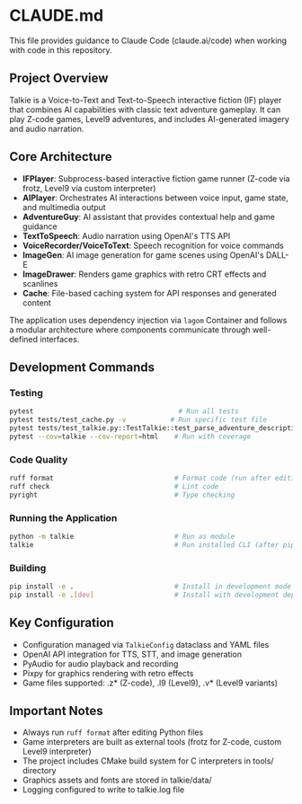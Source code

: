 # CLAUDE.md

This file provides guidance to Claude Code (claude.ai/code) when working with code in this repository.

## Project Overview

Talkie is a Voice-to-Text and Text-to-Speech interactive fiction (IF) player that combines AI capabilities with classic text adventure gameplay. It can play Z-code games, Level9 adventures, and includes AI-generated imagery and audio narration.

## Core Architecture

- **IFPlayer**: Subprocess-based interactive fiction game runner (Z-code via frotz, Level9 via custom interpreter)
- **AIPlayer**: Orchestrates AI interactions between voice input, game state, and multimedia output
- **AdventureGuy**: AI assistant that provides contextual help and game guidance
- **TextToSpeech**: Audio narration using OpenAI's TTS API
- **VoiceRecorder/VoiceToText**: Speech recognition for voice commands
- **ImageGen**: AI image generation for game scenes using OpenAI's DALL-E
- **ImageDrawer**: Renders game graphics with retro CRT effects and scanlines
- **Cache**: File-based caching system for API responses and generated content

The application uses dependency injection via `lagom` Container and follows a modular architecture where components communicate through well-defined interfaces.

## Development Commands

### Testing
```bash
pytest                                    # Run all tests
pytest tests/test_cache.py -v           # Run specific test file
pytest tests/test_talkie.py::TestTalkie::test_parse_adventure_description_copyright_only -v  # Run specific test
pytest --cov=talkie --cov-report=html    # Run with coverage
```

### Code Quality
```bash
ruff format                              # Format code (run after editing Python files)
ruff check                               # Lint code
pyright                                  # Type checking
```

### Running the Application
```bash
python -m talkie                         # Run as module
talkie                                   # Run installed CLI (after pip install -e .)
```

### Building
```bash
pip install -e .                         # Install in development mode
pip install -e .[dev]                    # Install with development dependencies
```

## Key Configuration

- Configuration managed via `TalkieConfig` dataclass and YAML files
- OpenAI API integration for TTS, STT, and image generation
- PyAudio for audio playback and recording
- Pixpy for graphics rendering with retro effects
- Game files supported: .z* (Z-code), .l9 (Level9), .v* (Level9 variants)

## Important Notes

- Always run `ruff format` after editing Python files
- Game interpreters are built as external tools (frotz for Z-code, custom Level9 interpreter)
- The project includes CMake build system for C interpreters in tools/ directory
- Graphics assets and fonts are stored in talkie/data/
- Logging configured to write to talkie.log file